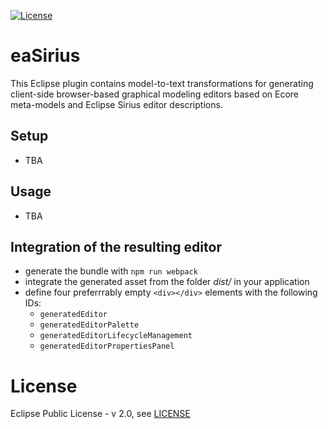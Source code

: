 [![License](https://img.shields.io/badge/License-EPL%202.0-red.svg)](https://www.eclipse.org/legal/epl-2.0/)
# eaSirius
This Eclipse plugin contains model-to-text transformations for generating client-side browser-based graphical modeling editors based on Ecore meta-models and Eclipse Sirius editor descriptions.

## Setup
- TBA

## Usage
- TBA

## Integration of the resulting editor
- generate the bundle with `npm run webpack`
- integrate the generated asset from the folder *dist/* in your application
- define four preferrrably empty `<div></div>` elements with the following IDs:
  - `generatedEditor`
  - `generatedEditorPalette`
  - `generatedEditorLifecycleManagement`
  - `generatedEditorPropertiesPanel`
  
# License
Eclipse Public License - v 2.0, see [LICENSE](../main/LICENSE)
